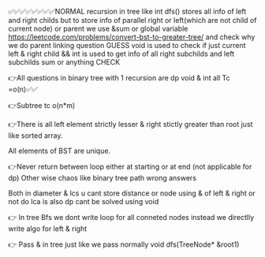 
✅✅✅✅✅✅✅✅NORMAL recursion in tree like int dfs() stores all info of left and right childs but to store info of parallel right or left(which are not child of current node) or parent we use &sum or global variable 
https://leetcode.com/problems/convert-bst-to-greater-tree/
and check why we do parent linking question 
GUESS void is used to check if just current left & right child && int is used to get info of all right subchilds and  left subchilds sum or anything CHECK

👉All questions in binary tree with 1 recursion are dp void & int all Tc =o(n)✅✅

👉Subtree tc o(n*m)

👉There is all left element strictly lesser & right stictly greater than root just like sorted array.

All elements of BST are unique.

👉Never return between loop either at starting or at end (not applicable for dp)
Other wise chaos like binary tree path wrong answers

Both in diameter & lcs u cant store distance or node using & of left & right or not do
lca is also dp cant be solved using void

👉 In tree Bfs we dont write loop for all conneted nodes instead we directlly write algo for left & right

👉 Pass & in tree just like we pass normally void dfs(TreeNode* &root1)
